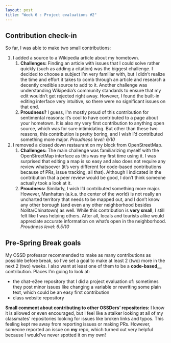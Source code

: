 ```yaml
---
layout: post
title: "Week 6 : Project evaluations #2"
---
```


## Contribution check-in

So far, I was able to make two small contributions:

1. I added a source to a Wikipedia article about my hometown.
    1. **Challenges:** Finding an article with issues that I could solve rather quickly (such as adding a citation) was the biggest challenge. I decided to choose a subject I’m very familiar with, but I didn’t realize the time and effort it takes to comb through an article and research a decently credible source to add to it. Another challenge was understanding Wikipedia’s community standards to ensure that my edit wouldn’t get rejected right away. However, I found the built-in editing interface very intuitive, so there were no significant issues on that end.
    2. **Proudness?** I guess, I’m mostly proud of this contribution for sentimental reasons: it’s cool to have contributed to a page about your hometown. It is also my very first contribution to anything open source, which was for sure intimidating. But other than these two reasons, this contribution is pretty boring, and I wish I’d contributed something more major. *Proudness level: 6/10*
2. I removed a closed down restaurant on my block from OpenStreetMap.
    1. **Challenges:** The main challenge was familiarizing myself with the OpenStreetMap interface as this was my first time using it. I was surprised that editing a map is so easy and also does not require any review whatsoever (it’s very different for code-based contributions because of PRs, issue tracking, all that). Although I indicated in the contribution that a peer review would be good, I don’t think someone actually took a look at it.
    2. **Proudness:** Similarly, I wish I’d contributed something more major. However, Manhattan (a.k.a. the center of the world) is not really an uncharted territory that needs to be mapped out, and I don’t know any other borough (and even any other neighborhood besides Nolita/Chinatown) as well. While this contribution is **very small**, I still felt like I was helping others. After all, locals and tourists alike would appreciate accurate information on what’s open in the neighborhood. *Proudness level: 6.5/10*

## Pre-Spring Break goals

My OSSD professor recommended to make as many contributions as possible before break, so I’ve set a goal to make at least 2 (two) more in the next 2 (two) weeks. I also want at least one of them to be a **code-based__** contribution. Places I’m going to look at:

- the chat-e2ee repository that I did a project evaluation of: sometimes they post minor issues like changing a variable or rewriting some plain text, which could be an easy first contribution
- class website repository

**Small comment about contributing to other OSSDers’ repositories:** I know it is allowed or even encouraged, but I feel like a stalker looking at all of my classmates’ repositories looking for issues like broken links and typos. This feeling kept me away from reporting issues or making PRs. However, someone reported an issue on **my** repo, which turned out very helpful because I would’ve never spotted it on my own!